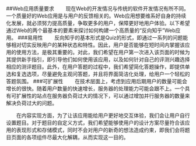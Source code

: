 ##Web应用质量要求
&ensp;&ensp;&ensp;&ensp;现在Web的开发情况与传统的软件开发情况有所不同。一个质量好的Web应用是与用户的反馈相关的。Web应用想要维系好自身的持续化发展，就必须努力提高质量，争取更多的用户，保障更好地用户体验。以下希望通过Web的两个最基本的要素来探讨如何构建一个高质量的“反向知乎”Web应用。
###易用性
&ensp;&ensp;&ensp;&ensp;反向知乎的基本形式是Quiz的形式，即通过一系列的问题能够相对切实反映用户的某种状态和特性。因此，用户是否能够在短时间内掌握该应用的使用方法，是极其重要的。对此，我们希望在用户第一次进入该页面的时候为其提供新手指引，即引导他们如何使用该应用，以及如何针对自己的评测兴趣选择相应的测评题目。此外，在用户答题的过程中，我们希望简化答题操作，即提供单选和复选选项，尽量避免主观问答题，并且将界面简洁化处理，给用户一个轻松的答题氛围。
###可扩展性
&ensp;&ensp;&ensp;&ensp;在技术层面上，考虑到应用后期用户的数量可能会增长的很快。随着用户数量的快速增长，服务器的处理能力可能会跟不上。一个具有可扩展性的站点在服务器负荷过大的情况下，可以通过增加并行服务器的数量来解决负荷过大的问题。

&ensp;&ensp;&ensp;&ensp;在内容实现方面，为了让该应用能给用户更好地交互体验，我们会让用户自行设置题目。对于题目的自定义方式，我们希望能够使用户的设计方案尽量符合该应用的表现形式和存储模式，同时不会对用户的新奇的想法造成约束，即我们会将题目页面的各项组件尽最大化解耦，从而实现这一目的。